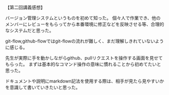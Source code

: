 【第二回講義感想】

バージョン管理システムというものを初めて知った。
個々人で作業でき、他のメンバーにレビューをもらってから本番環境に修正などを反映させる等、合理的なシステムだと思った。

git-flow,github-flowではgit-flowの流れが難しく、まだ理解しきれていないように感じる。

先生が実際に手を動かしながらgithub、pullリクエストを操作する画面を見せてもらった。
まずは基本的なコマンド操作の意味に慣れることから初めてたいと思った。

ドキュメントや説明にmarkdown記法を使用する際は、相手が見たら見やすいかを意識して書いていきたいと思った。
